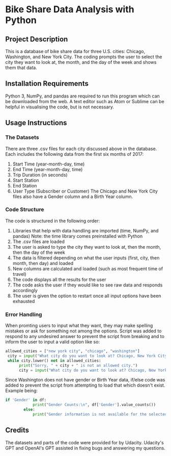 # Bike Share Data Analysis with Python

## Project Description
This is a database of bike share data for three U.S. cities: Chicago, Washington, and New York City. The coding prompts the user to select the city they want to look at, the month, and the day of the week and shows them that data.

## Installation Requirements
Python 3, NumPy, and pandas are required to run this program which can be downloaded from the web. A text editor such as Atom or Sublime can be helpful in visualising the code, but is not necessary.

## Usage Instructions
### The Datasets
There are three .csv files for each city discussed above in the database. Each includes the following data from the first six months of 2017:
1. Start Time (year-month-day, time)
2. End Time (year-month-day, time)
3. Trip Duration (in seconds)
4. Start Station
5. End Station
6. User Type (Subscriber or Customer)
The Chicago and New York City files also have a Gender column and a Birth Year column.

### Code Structure
The code is structured in the following order:
1. Libraries that help with data handling are imported (time, NumPy, and pandas)
   Note: the time library comes preinstalled with Python
2. The .csv files are loaded
3. The user is asked to type the city they want to look at, then the month, then the day of the week
4. The data is filtered depending on what the user inputs (first, city, then month, then day) and loaded
5. New columns are calculated and loaded (such as most frequent time of travel)
6. The code displays all the results for the user
7. The code asks the user if they would like to see raw data and responds accordingly
8. The user is given the option to restart once all input options have been exhausted

### Error Handling
When promting users to input what they want, they may make spelling mistakes or ask for something not among the options. Script was added to respond to any undesired answer to prevent the script from breaking and to inform the user to input a valid option like so:

```python
allowed_cities = ["new york city", "chicago", "washington"]
 city = input("What city do you want to look at? Chicago, New York City, or Washington: ")
 while city.lower() not in allowed_cities:
      print("Sorry, " + city + " is not an allowed city.")
      city = input("What city do you want to look at? Chicago, New York City, or Washington: ")
```
Since Washington does not have gender or Birth Year data, if/else code was added to prevent the script from attempting to load that which doesn't exist. Example being:
```python
if 'Gender' in df:
            print("Gender Counts:\n", df['Gender'].value_counts())
        else:
            print("Gender information is not available for the selected city.")
```

## Credits
The datasets and parts of the code were provided for by Udacity. Udacity's GPT and OpenAI's GPT assisted in fixing bugs and answering my questions. 
